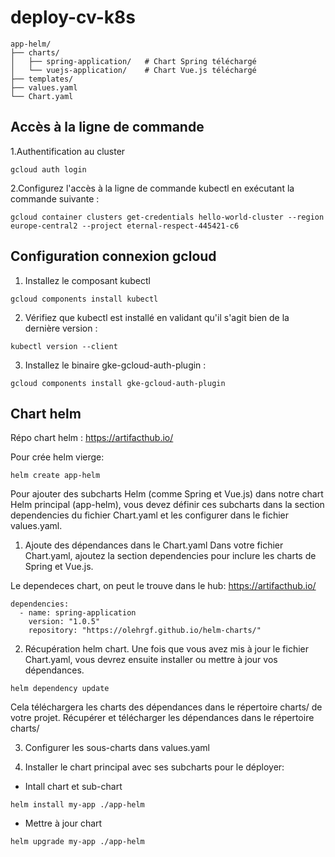 # deploy-cv-k8s

```
app-helm/
├── charts/
│   ├── spring-application/   # Chart Spring téléchargé
│   └── vuejs-application/    # Chart Vue.js téléchargé
├── templates/
├── values.yaml
└── Chart.yaml

```


## Accès à la ligne de commande

1.Authentification au cluster
```
gcloud auth login
```

2.Configurez l'accès à la ligne de commande kubectl  en exécutant la commande suivante :
```
gcloud container clusters get-credentials hello-world-cluster --region europe-central2 --project eternal-respect-445421-c6
```

## Configuration connexion gcloud

1. Installez le composant kubectl
```
gcloud components install kubectl
```
2. Vérifiez que kubectl est installé en validant qu'il s'agit bien de la dernière version :
```
kubectl version --client
```
3. Installez le binaire gke-gcloud-auth-plugin :
```
gcloud components install gke-gcloud-auth-plugin
```


## Chart helm
Répo chart helm : https://artifacthub.io/

Pour crée helm vierge:
```
helm create app-helm
```

Pour ajouter des subcharts Helm (comme Spring et Vue.js) dans notre chart Helm principal (app-helm), 
vous devez définir ces subcharts dans la section dependencies du fichier Chart.yaml et les configurer 
dans le fichier values.yaml.

1. Ajoute des dépendances dans le Chart.yaml
Dans votre fichier Chart.yaml, ajoutez la section dependencies pour inclure les charts de Spring et Vue.js.
 
Le dependeces chart, on peut le trouve dans le hub: https://artifacthub.io/

```
dependencies:
  - name: spring-application
    version: "1.0.5"
    repository: "https://olehrgf.github.io/helm-charts/"
```

2. Récupération helm chart.
Une fois que vous avez mis à jour le fichier Chart.yaml, vous devrez ensuite installer ou mettre à jour vos dépendances.

```
helm dependency update
```
Cela téléchargera les charts des dépendances dans le répertoire charts/ de votre projet.
Récupérer et télécharger les dépendances dans le répertoire charts/


3. Configurer les sous-charts dans values.yaml

4. Installer le chart principal avec ses subcharts pour le déployer:
- Intall chart et sub-chart
```
helm install my-app ./app-helm
```

- Mettre à jour chart 

```
helm upgrade my-app ./app-helm
```